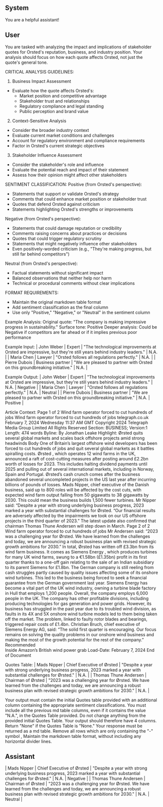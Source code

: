 ## System

You are a helpful assistant!

## User


You are tasked with analyzing the impact and implications of stakeholder quotes for Orsted's reputation, business, and industry position. Your analysis should focus on how each quote affects Orsted, not just the quote's general tone.

CRITICAL ANALYSIS GUIDELINES:
1. Business Impact Assessment
- Evaluate how the quote affects Orsted's:
  * Market position and competitive advantage
  * Stakeholder trust and relationships
  * Regulatory compliance and legal standing
  * Public perception and brand value

2. Context-Sensitive Analysis
- Consider the broader industry context
- Evaluate current market conditions and challenges
- Account for regulatory environment and compliance requirements
- Factor in Orsted's current strategic objectives

3. Stakeholder Influence Assessment
- Consider the stakeholder's role and influence
- Evaluate the potential reach and impact of their statement
- Assess how their opinion might affect other stakeholders

SENTIMENT CLASSIFICATION:
Positive (from Orsted's perspective):
- Statements that support or validate Orsted's strategy
- Comments that could enhance market position or stakeholder trust
- Quotes that defend Orsted against criticism
- Statements highlighting Orsted's strengths or improvements

Negative (from Orsted's perspective):
- Statements that could damage reputation or credibility
- Comments raising concerns about practices or decisions
- Quotes that could trigger regulatory scrutiny
- Statements that might negatively influence other stakeholders
- Even positively-worded criticism (e.g., "They're making progress, but still far behind competitors")

Neutral (from Orsted's perspective):
- Factual statements without significant impact
- Balanced observations that neither help nor harm
- Technical or procedural comments without clear implications

FORMAT REQUIREMENTS:
- Maintain the original markdown table format
- Add sentiment classification as the final column
- Use only "Positive," "Negative," or "Neutral" in the sentiment column

Example Analysis:
Original quote: "The company is making impressive progress in sustainability."
Surface tone: Positive
Deeper analysis: Could be Negative if competitors are far ahead or if it implies previous poor performance

Example Input:
| John Weber | Expert | "The technological improvements at Orsted are impressive, but they're still years behind industry leaders." | N.A. |
| Maria Chen | Lawyer | "Orsted follows all regulations perfectly." | N.A. |
| Pierre Dubois | Business partner | "We are pleased to partner with Orsted on this groundbreaking initiative." | N.A. |

Example Output:
| John Weber | Expert | "The technological improvements at Orsted are impressive, but they're still years behind industry leaders." | N.A. | Negative |
| Maria Chen | Lawyer | "Orsted follows all regulations perfectly." | N.A. | Neutral |
| Pierre Dubois | Business partner | "We are pleased to partner with Orsted on this groundbreaking initiative." | N.A. | Positive |

Article Context:
Page 1 of 2
Wind farm operator forced to cut hundreds of jobs
Wind farm operator forced to cut hundreds of jobs
telegraph.co.uk
February 7, 2024 Wednesday 11:37 AM GMT
Copyright 2024 Telegraph Media Group Limited All Rights Reserved
Section: BUSINESS; Version:1
Length: 474 words
Byline: By Jonathan Leake
Highlight: Ørsted quits several global markets and scales back offshore projects amid strong headwinds
Body
One of Britain’s largest offshore wind developers has been forced to cut hundreds of jobs and quit several global 
markets as it battles spiralling costs. 
Ørsted , which operates 12 wind farms in the UK, announced a raft of cost-cutting measures after posting around 
£2.2bn worth of losses for 2023.
This includes halting dividend payments until 2025 and pulling out of several international markets, including in 
Norway, Spain and Portugal. 
Ørsted’s cash crunch comes after the business abandoned several uncompleted projects in the US  last year after 
incurring billions of pounds of losses. 
Mads Nipper, chief executive of the Danish business, said up to 800 roles will be affected by the cost cuts, with 
expected wind farm output falling from 50 gigawatts to 38 gigawatts by 2030.
This could mean the business builds 1,500 fewer turbines.
Mr Nipper said: “Despite a year with strong underlying business progress, 2023 marked a year with substantial 
challenges for Ørsted. 
“Our financial results are adversely affected by the impairments we took on our US offshore projects in the third 
quarter of 2023.”
The latest update also confirmed that chairman Thomas Thune Andersen will step down in March. 
Page 2 of 2
Wind farm operator forced to cut hundreds of jobs
Mr Andersen said: “2023 was a challenging year for Ørsted. We have learned from the challenges and today, we 
are announcing a robust business plan with revised strategic growth ambitions for 2030.”
In total, Ørsted has written off £3.3bn from its wind farm business.
It comes as Siemens Energy , which produces turbines for many UK wind farms, swung to a €1.58bn (£1.35bn) 
profit in its first quarter thanks to a one-off gain relating to the sale of an Indian subsidiary to its parent Siemens for 
£1.8bn. 
The German company is still reeling from cash struggles partly caused by quality issues affecting some of its 
onshore wind turbines.
This led to the business being forced to seek a financial guarantee from the German government last year. 
Siemens Energy has become a vital part of the UK wind industry, owning a turbine blade factory in Hull that 
employs 1,200 people.
Overall, the company employs 6,000 people in the UK.
The company has other profitable divisions, including producing technologies for gas generation and power grids.
However, its business has struggled in the past year due to its troubled wind division, as faults in its 4X and 5X 
onshore wind turbine models led to them being taken off the market.
The problem, linked to faulty rotor blades and bearings, triggered repair costs of £1.4bn.
Christian Bruch, chief executive of Siemens Energy AG, said: “The solid first quarter is encouraging. Our focus 
remains on solving the quality problems in our onshore wind business and making the most of the growth potential 
for the rest of the company.”
                     Recommended                   
Inside Amazon’s British wind power grab
Load-Date: February 7, 2024
End of Document

Quotes Table:
| Mads Nipper | Chief Executive of Ørsted | "Despite a year with strong underlying business progress, 2023 marked a year with substantial challenges for Ørsted." | N.A. |
| Thomas Thune Andersen | Chairman of Ørsted | "2023 was a challenging year for Ørsted. We have learned from the challenges and today, we are announcing a robust business plan with revised strategic growth ambitions for 2030." | N.A. |

Your output must contain the initial Quotes table provided with an additional column containing the appropriate sentiment classifications. You must include all the previous md table columns, even if it contains the value "N.A.", in the Quotes Table provided. Do not change anything from the provided initial Quotes Table. Your output should therefore have 4 columns. Return "None" if the Quotes Table is "None." Your response must be returned as a md table. Remove all rows which are only containing the "-" symbol , Maintain the markdown table format, without including any horizontal divider lines.
        

## Assistant

| Mads Nipper | Chief Executive of Ørsted | "Despite a year with strong underlying business progress, 2023 marked a year with substantial challenges for Ørsted." | N.A. | Negative |
| Thomas Thune Andersen | Chairman of Ørsted | "2023 was a challenging year for Ørsted. We have learned from the challenges and today, we are announcing a robust business plan with revised strategic growth ambitions for 2030." | N.A. | Neutral |

